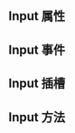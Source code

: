 <script setup lang="ts">
import { inputProps, inputEvents, inputSlots, inputMethods} from "../../example/input/api.ts"
</script>

## Input 属性
<api-block type="prop" :data="inputProps" />

## Input 事件
<api-block type="event" :data="inputEvents" />

## Input 插槽
<api-block type="slot" :data="inputSlots" />

## Input 方法
<api-block type="method" :data="inputMethods" />
